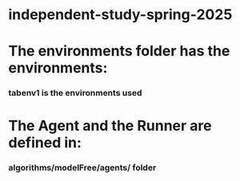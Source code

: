 # independent-study-spring-2025
# The environments folder has the environments:
### tabenv1 is the environments used

# The Agent and the Runner are defined in:
### algorithms/modelFree/agents/ folder



